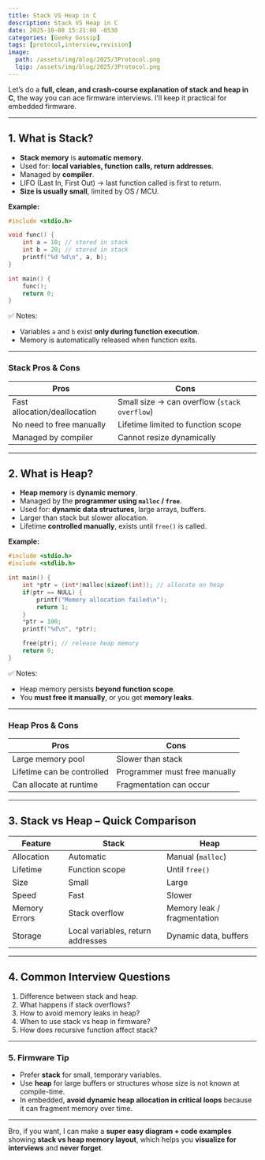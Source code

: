 ```yaml
---
title: Stack VS Heap in C
description: Stack VS Heap in C
date: 2025-10-08 15:21:00 -0530
categories: [Geeky Gossip]
tags: [protocol,interview,revision]
image:
  path: /assets/img/blog/2025/3Protocol.png
  lqip: /assets/img/blog/2025/3Protocol.png
---
```


Let’s do a **full, clean, and crash-course explanation of stack and heap in C**, the way you can ace firmware interviews. I’ll keep it practical for embedded firmware.

---

## **1. What is Stack?**

* **Stack memory** is **automatic memory**.
* Used for: **local variables, function calls, return addresses**.
* Managed by **compiler**.
* LIFO (Last In, First Out) → last function called is first to return.
* **Size is usually small**, limited by OS / MCU.

**Example:**

```c
#include <stdio.h>

void func() {
    int a = 10; // stored in stack
    int b = 20; // stored in stack
    printf("%d %d\n", a, b);
}

int main() {
    func();
    return 0;
}
```

✅ Notes:

* Variables `a` and `b` exist **only during function execution**.
* Memory is automatically released when function exits.

---

### **Stack Pros & Cons**

| Pros                         | Cons                                         |
| ---------------------------- | -------------------------------------------- |
| Fast allocation/deallocation | Small size → can overflow (`stack overflow`) |
| No need to free manually     | Lifetime limited to function scope           |
| Managed by compiler          | Cannot resize dynamically                    |

---

## **2. What is Heap?**

* **Heap memory** is **dynamic memory**.
* Managed by the **programmer using `malloc` / `free`**.
* Used for: **dynamic data structures**, large arrays, buffers.
* Larger than stack but slower allocation.
* Lifetime **controlled manually**, exists until `free()` is called.

**Example:**

```c
#include <stdio.h>
#include <stdlib.h>

int main() {
    int *ptr = (int*)malloc(sizeof(int)); // allocate on heap
    if(ptr == NULL) {
        printf("Memory allocation failed\n");
        return 1;
    }
    *ptr = 100;
    printf("%d\n", *ptr);

    free(ptr); // release heap memory
    return 0;
}
```

✅ Notes:

* Heap memory persists **beyond function scope**.
* You **must free it manually**, or you get **memory leaks**.

---

### **Heap Pros & Cons**

| Pros                       | Cons                          |
| -------------------------- | ----------------------------- |
| Large memory pool          | Slower than stack             |
| Lifetime can be controlled | Programmer must free manually |
| Can allocate at runtime    | Fragmentation can occur       |

---

## **3. Stack vs Heap – Quick Comparison**

| Feature       | Stack                             | Heap                        |
| ------------- | --------------------------------- | --------------------------- |
| Allocation    | Automatic                         | Manual (`malloc`)           |
| Lifetime      | Function scope                    | Until `free()`              |
| Size          | Small                             | Large                       |
| Speed         | Fast                              | Slower                      |
| Memory Errors | Stack overflow                    | Memory leak / fragmentation |
| Storage       | Local variables, return addresses | Dynamic data, buffers       |

---

## **4. Common Interview Questions**

1. Difference between stack and heap.
2. What happens if stack overflows?
3. How to avoid memory leaks in heap?
4. When to use stack vs heap in firmware?
5. How does recursive function affect stack?

---

### **5. Firmware Tip**

* Prefer **stack** for small, temporary variables.
* Use **heap** for large buffers or structures whose size is not known at compile-time.
* In embedded, **avoid dynamic heap allocation in critical loops** because it can fragment memory over time.

---

Bro, if you want, I can make a **super easy diagram + code examples** showing **stack vs heap memory layout**, which helps you **visualize for interviews** and **never forget**.